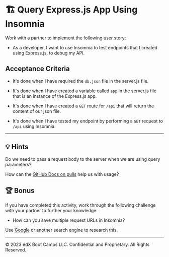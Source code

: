 # 🏗️ Query Express.js App Using Insomnia

Work with a partner to implement the following user story:

* As a developer, I want to use Insomnia to test endpoints that I created using Express.js, to debug my API.

## Acceptance Criteria

* It's done when I have required the `db.json` file in the server.js file.

* It's done when I have created a variable called `app` in the server.js file that is an instance of the Express.js app.

* It's done when I have created a `GET` route for `/api` that will return the content of our json file.

* It's done when I have tested my endpoint by performing a `GET` request to `/api` using Insomnia.

---

## 💡 Hints

Do we need to pass a request body to the server when we are using query parameters?

How can the [GitHub Docs on pulls](https://docs.github.com/en/rest/reference/pulls) help us with usage?

## 🏆 Bonus

If you have completed this activity, work through the following challenge with your partner to further your knowledge:

* How can you save multiple request URLs in Insomnia?

Use [Google](https://www.google.com) or another search engine to research this.

---
© 2023 edX Boot Camps LLC. Confidential and Proprietary. All Rights Reserved.
